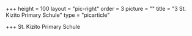 +++
height = 100
layout = "pic-right"
order = 3
picture = ""
title = "3 St. Kizito Primary Schule"
type = "picarticle"

+++
St. Kizito Primary Schule